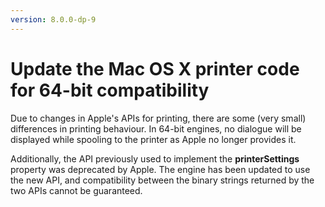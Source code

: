 ```yaml
---
version: 8.0.0-dp-9
---
```

# Update the Mac OS X printer code for 64-bit compatibility

Due to changes in Apple's APIs for printing, there are some (very small)
differences in printing behaviour. In 64-bit engines, no dialogue will
be displayed while spooling to the printer as Apple no longer provides
it.

Additionally, the API previously used to implement the
**printerSettings** property was deprecated by Apple.  The engine has
been updated to use the new API, and compatibility between the binary
strings returned by the two APIs cannot be guaranteed.
